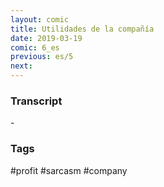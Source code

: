 ```yaml
---
layout: comic
title: Utilidades de la compañía
date: 2019-03-19
comic: 6_es
previous: es/5
next:
---
```


<h3>Transcript</h3>
<p>
    - 
</p>

<h3>Tags</h3>
<p>#profit #sarcasm #company</p>
